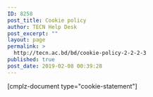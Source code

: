 ```yaml
---
ID: 8258
post_title: Cookie policy
author: TECN Help Desk
post_excerpt: ""
layout: page
permalink: >
  http://tecn.ac.bd/bd/cookie-policy-2-2-2-3
published: true
post_date: 2019-02-08 00:39:28
---
```

[cmplz-document type="cookie-statement"]